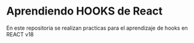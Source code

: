 # Aprendiendo HOOKS de React

En este repositoria se realizan practicas para el aprendizaje de hooks en REACT v18